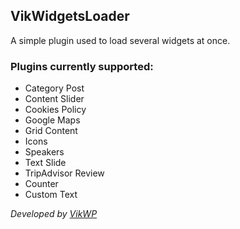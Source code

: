 ## VikWidgetsLoader
A simple plugin used to load several widgets at once.

### Plugins currently supported:

* Category Post
* Content Slider
* Cookies Policy
* Google Maps
* Grid Content
* Icons
* Speakers
* Text Slide
* TripAdvisor Review
* Counter
* Custom Text

_Developed by [VikWP](https://vikwp.com)_
